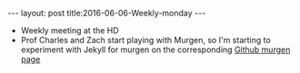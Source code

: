 --- layout: post title:2016-06-06-Weekly-monday ---


-   Weekly meeting at the HD
-   Prof Charles and Zach start playing with Murgen, so I'm starting to
    experiment with Jekyll for murgen on the corresponding [Github
    murgen page](http://kelu124.github.io/murgen-dev-kit/)

